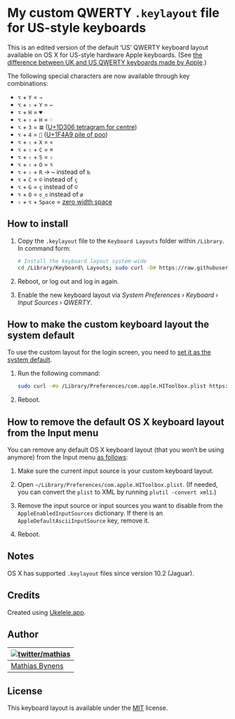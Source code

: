 # My custom QWERTY `.keylayout` file for US-style keyboards

This is an edited version of the default ‘US’ QWERTY keyboard layout available on OS X for US-style hardware Apple keyboards. (See [the difference between UK and US QWERTY keyboards made by Apple](http://apple.stackexchange.com/a/106059/4408).)

The following special characters are now available through key combinations:

* `⌥` + `Y` = `→`
* `⌥` + `⇧` + `Y` = `←`
* `⌥` + `H` = `♥`
* `⌥` + `⇧` + `H` = `♡`
* `⌥` + `3` = `𝌆` ([U+1D306 tetragram for centre](http://codepoints.net/U+1D306))
* `⌥` + `4` = `💩` ([U+1F4A9 pile of poo](http://codepoints.net/U+1F4A9))
* `⌥` + `⇧` + `X` = `×`
* `⌥` + `⇧` + `C` = `⌘`
* `⌥` + `⇧` + `S` = `⇧`
* `⌥` + `⇧` + `O` = `⌥`
* `⌥` + `⇧` + `R` → `↪` instead of `‰`
* `⌥` + `C` = `©` instead of `ç`
* `⌥` + `G` = `ç` instead of `©`
* `⌥` + `O` = `ಠ_ಠ` instead of `ø`
* `⇧` + `⌥` + `Space` = [zero width space](http://codepoints.net/U+200B)

## How to install

1. Copy the `.keylayout` file to the `Keyboard Layouts` folder within `/Library`. In command form:

    ```bash
    # Install the keyboard layout system-wide
    cd /Library/Keyboard\ Layouts; sudo curl -O# https://raw.githubusercontent.com/mathiasbynens/custom.keylayout/master/qwerty/qwerty.keylayout
    ```

2. Reboot, or log out and log in again.

3. Enable the new keyboard layout via _System Preferences_ › _Keyboard_ › _Input Sources_ › _QWERTY_.

## How to make the custom keyboard layout the system default

To use the custom layout for the login screen, you need to [set it as the system default](http://apple.stackexchange.com/a/108836/4408).

1. Run the following command:

    ```bash
    sudo curl -#o /Library/Preferences/com.apple.HIToolbox.plist https://raw.githubusercontent.com/mathiasbynens/custom.keylayout/master/qwerty/tmp.plist
    ```

2. Reboot.

## How to remove the default OS X keyboard layout from the Input menu

You can remove any default OS X keyboard layout (that you won’t be using anymore) from the Input menu [as follows](http://osxnotes.net/keylayout-files-and-ukelele.html#disabling-other-input-sources):

1. Make sure the current input source is your custom keyboard layout.

2. Open `~/Library/Preferences/com.apple.HIToolbox.plist`. (If needed, you can convert the `plist` to XML by running `plutil -convert xml1`.)

3. Remove the input source or input sources you want to disable from the `AppleEnabledInputSources` dictionary. If there is an `AppleDefaultAsciiInputSource` key, remove it.

4. Reboot.

## Notes

OS X has supported `.keylayout` files since version 10.2 (Jaguar).

## Credits

Created using [Ukelele.app](http://scripts.sil.org/ukelele).

## Author

| [![twitter/mathias](https://gravatar.com/avatar/24e08a9ea84deb17ae121074d0f17125?s=70)](https://twitter.com/mathias "Follow @mathias on Twitter") |
|---|
| [Mathias Bynens](http://mathiasbynens.be/) |

## License

This keyboard layout is available under the [MIT](http://mths.be/mit) license.
